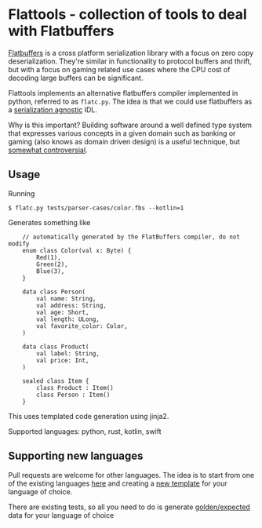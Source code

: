 # Flattools - collection of tools to deal with Flatbuffers

[Flatbuffers](https://github.com/google/flatbuffers) is a cross platform serialization library
with a focus on zero copy deserialization. They're similar in functionality to protocol buffers and
thrift, but with a focus on gaming related use cases where the CPU cost of decoding large buffers
can be significant.

Flattools implements an alternative flatbuffers compiler implemented in python, referred to as
`flatc.py`. The idea is that we could use flatbuffers as a
[serialization agnostic](https://adsharma.github.io/flattools/) IDL.

Why is this important? Building software around a well defined type system that expresses
various concepts in a given domain such as banking or gaming (also knows as domain driven design)
is a useful technique, but [somewhat controversial](https://adsharma.github.io/flattools-programs/).


## Usage

Running

``` {.sourceCode .bash}
$ flatc.py tests/parser-cases/color.fbs --kotlin=1
```

Generates something like

``` {.sourceCode .kotlin}
    // automatically generated by the FlatBuffers compiler, do not modify
    enum class Color(val x: Byte) {
        Red(1),
        Green(2),
        Blue(3),
    }

    data class Person(
        val name: String,
        val address: String,
        val age: Short,
        val length: ULong,
        val favorite_color: Color,
    )

    data class Product(
        val label: String,
        val price: Int,
    )

    sealed class Item {
        class Product : Item()
        class Person : Item()
    }
```

This uses templated code generation using jinja2.

Supported languages: python, rust, kotlin, swift

## Supporting new languages

Pull requests are welcome for other languages. The idea is to start
from one of the existing languages [here](https://github.com/adsharma/flattools/tree/master/lang)
and creating a [new template](https://github.com/adsharma/flattools/tree/master/templates) for
your language of choice.

There are existing tests, so all you need to do is generate [golden/expected](https://github.com/adsharma/flattools/tree/master/tests/expected)
data for your language of choice
